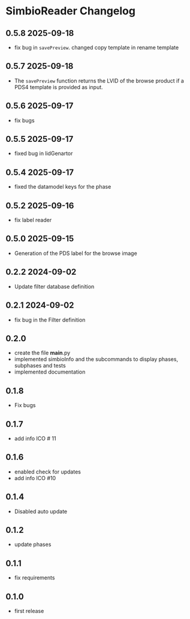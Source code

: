 # SimbioReader Changelog

## 0.5.8 2025-09-18

- fix bug in `savePreview`. changed copy template in rename template

## 0.5.7 2025-09-18

- The `savePreview` function returns the LVID of the browse product if a PDS4 template is provided as input.

## 0.5.6 2025-09-17

- fix bugs

## 0.5.5 2025-09-17

- fixed bug in lidGenartor

## 0.5.4 2025-09-17

- fixed the datamodel keys for the phase

## 0.5.2 2025-09-16

- fix label reader

## 0.5.0 2025-09-15

- Generation of the PDS label for the browse image

## 0.2.2 2024-09-02

- Update filter database definition

## 0.2.1 2024-09-02

- fix bug in the Filter definition

## 0.2.0

- create the file __main__.py
- implemented simbioInfo and the subcommands to display phases, subphases and tests 
- implemented documentation


## 0.1.8

- Fix bugs

## 0.1.7

- add info ICO # 11

## 0.1.6

- enabled check for updates
- add info ICO #10

## 0.1.4
- Disabled auto update

## 0.1.2

- update phases

## 0.1.1

- fix requirements

## 0.1.0

- first release